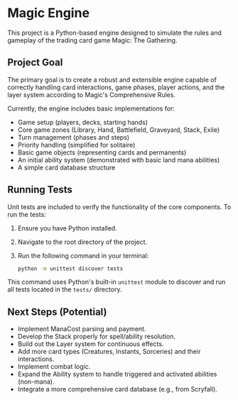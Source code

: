 # Magic Engine

This project is a Python-based engine designed to simulate the rules and gameplay of the trading card game Magic: The Gathering.

## Project Goal

The primary goal is to create a robust and extensible engine capable of correctly handling card interactions, game phases, player actions, and the layer system according to Magic's Comprehensive Rules.

Currently, the engine includes basic implementations for:
*   Game setup (players, decks, starting hands)
*   Core game zones (Library, Hand, Battlefield, Graveyard, Stack, Exile)
*   Turn management (phases and steps)
*   Priority handling (simplified for solitaire)
*   Basic game objects (representing cards and permanents)
*   An initial ability system (demonstrated with basic land mana abilities)
*   A simple card database structure

## Running Tests

Unit tests are included to verify the functionality of the core components. To run the tests:

1.  Ensure you have Python installed.
2.  Navigate to the root directory of the project.
3.  Run the following command in your terminal:

    ```bash
    python -m unittest discover tests
    ```

This command uses Python's built-in `unittest` module to discover and run all tests located in the `tests/` directory.

## Next Steps (Potential)

*   Implement ManaCost parsing and payment.
*   Develop the Stack properly for spell/ability resolution.
*   Build out the Layer system for continuous effects.
*   Add more card types (Creatures, Instants, Sorceries) and their interactions.
*   Implement combat logic.
*   Expand the Ability system to handle triggered and activated abilities (non-mana).
*   Integrate a more comprehensive card database (e.g., from Scryfall).
